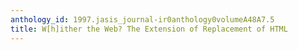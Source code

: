 ```yaml
---
anthology_id: 1997.jasis_journal-ir0anthology0volumeA48A7.5
title: W[h]ither the Web? The Extension of Replacement of HTML
---
```

